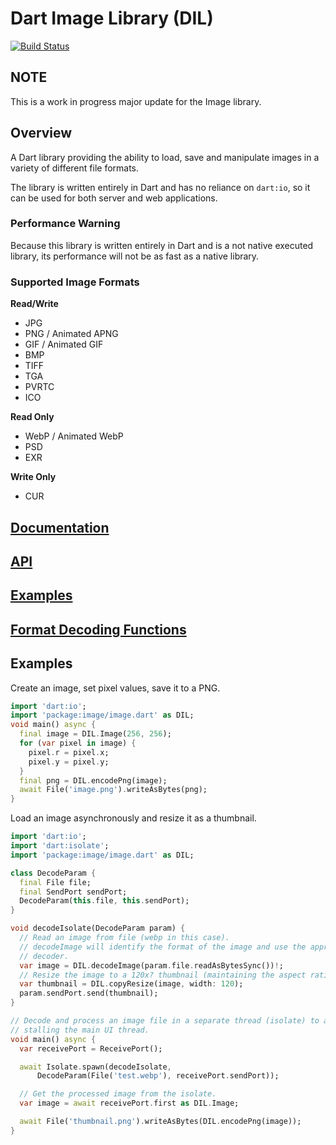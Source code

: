 # Dart Image Library (DIL)

[![Build Status](https://travis-ci.org/brendan-duncan/image.svg?branch=master)](https://travis-ci.org/brendan-duncan/image)

## NOTE
This is a work in progress major update for the Image library.

## Overview

A Dart library providing the ability to load, save and manipulate images in a variety of different file formats.

The library is written entirely in Dart and has no reliance on `dart:io`, so it can be used for both 
server and web applications.

### Performance Warning
Because this library is written entirely in Dart and is a not native executed library, its performance
will not be as fast as a native library.

### Supported Image Formats

**Read/Write**

- JPG
- PNG / Animated APNG
- GIF / Animated GIF
- BMP
- TIFF
- TGA
- PVRTC
- ICO

**Read Only**

- WebP / Animated WebP
- PSD
- EXR

**Write Only**

- CUR

## [Documentation](https://github.com/brendan-duncan/image/wiki)

## [API](https://pub.dev/documentation/image/latest/image/image-library.html)

## [Examples](https://github.com/brendan-duncan/image/wiki/Examples)

## [Format Decoding Functions](https://github.com/brendan-duncan/image/wiki#format-decoding-functions)

## Examples

Create an image, set pixel values, save it to a PNG.
```dart
import 'dart:io';
import 'package:image/image.dart' as DIL;
void main() async {
  final image = DIL.Image(256, 256);
  for (var pixel in image) {
    pixel.r = pixel.x;
    pixel.y = pixel.y;
  }
  final png = DIL.encodePng(image);
  await File('image.png').writeAsBytes(png);
}
```


Load an image asynchronously and resize it as a thumbnail. 
```dart
import 'dart:io';
import 'dart:isolate';
import 'package:image/image.dart' as DIL;

class DecodeParam {
  final File file;
  final SendPort sendPort;
  DecodeParam(this.file, this.sendPort);
}

void decodeIsolate(DecodeParam param) {
  // Read an image from file (webp in this case).
  // decodeImage will identify the format of the image and use the appropriate
  // decoder.
  var image = DIL.decodeImage(param.file.readAsBytesSync())!;
  // Resize the image to a 120x? thumbnail (maintaining the aspect ratio).
  var thumbnail = DIL.copyResize(image, width: 120);
  param.sendPort.send(thumbnail);
}

// Decode and process an image file in a separate thread (isolate) to avoid
// stalling the main UI thread.
void main() async {
  var receivePort = ReceivePort();

  await Isolate.spawn(decodeIsolate,
      DecodeParam(File('test.webp'), receivePort.sendPort));

  // Get the processed image from the isolate.
  var image = await receivePort.first as DIL.Image;

  await File('thumbnail.png').writeAsBytes(DIL.encodePng(image));
}
```
